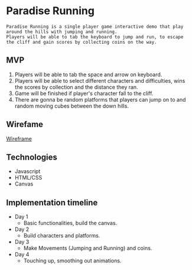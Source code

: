# Paradise Running

    Paradise Running is a single player game interactive demo that play around the hills with jumping and running.
    Players will be able to tab the keyboard to jump and run, to escape the cliff and gain scores by collecting coins on the way.

## MVP
  1. Players will be able to tab the space and arrow on keyboard.
  2. Players will be able to select different characters and difficulties, wins the scores by collection and the distance they ran.
  3. Game will be finished if player's character fall to the cliff.
  4. There are gonna be random platforms that players can jump on to and random moving cubes between the down hills.
  
## Wirefame
[Wireframe](https://wireframe.cc/pro/pp/239620f79567740)

## Technologies 
  * Javascript
  * HTML/CSS
  * Canvas


## Implementation timeline
  * Day 1
    * Basic functionalities, build the canvas.
  * Day 2
    * Build characters and platforms.
  * Day 3
    * Make Movements (Jumping and Running) and coins.
  * Day 4
    * Touching up, smoothing out animations.


